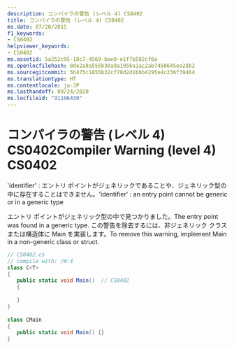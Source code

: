 ```yaml
---
description: コンパイラの警告 (レベル 4) CS0402
title: コンパイラの警告 (レベル 4) CS0402
ms.date: 07/20/2015
f1_keywords:
- CS0402
helpviewer_keywords:
- CS0402
ms.assetid: 5a252c95-18c7-4569-bae0-e1f7b582cf6a
ms.openlocfilehash: 0de2a8a555b30a9a195ba1ac2ab7450645ea28b2
ms.sourcegitcommit: 5b475c1855b32cf78d2d1bbb4295e4c236f39464
ms.translationtype: HT
ms.contentlocale: ja-JP
ms.lasthandoff: 09/24/2020
ms.locfileid: "91196430"
---
```

# <a name="compiler-warning-level-4-cs0402"></a><span data-ttu-id="72f02-103">コンパイラの警告 (レベル 4) CS0402</span><span class="sxs-lookup"><span data-stu-id="72f02-103">Compiler Warning (level 4) CS0402</span></span>

<span data-ttu-id="72f02-104">'identifier' : エントリ ポイントがジェネリックであることや、ジェネリック型の中に存在することはできません。</span><span class="sxs-lookup"><span data-stu-id="72f02-104">'identifier' : an entry point cannot be generic or in a generic type</span></span>  
  
 <span data-ttu-id="72f02-105">エントリ ポイントがジェネリック型の中で見つかりました。</span><span class="sxs-lookup"><span data-stu-id="72f02-105">The entry point was found in a generic type.</span></span> <span data-ttu-id="72f02-106">この警告を除去するには、非ジェネリック クラスまたは構造体に Main を実装します。</span><span class="sxs-lookup"><span data-stu-id="72f02-106">To remove this warning, implement Main in a non-generic class or struct.</span></span>  
  
```csharp  
// CS0402.cs  
// compile with: /W:4  
class C<T>  
{  
   public static void Main()  // CS0402  
   {  
  
   }  
}  
  
class CMain  
{  
   public static void Main() {}  
}  
```
